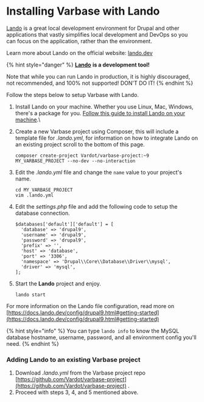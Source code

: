 # Installing Varbase with Lando

[Lando](https://lando.dev/) is a great local development environment for Drupal and other applications that vastly simplifies local development and DevOps so you can focus on the application, rather than the environment.

Learn more about Lando on the official website: [lando.dev](https://lando.dev/)

{% hint style="danger" %}
[**Lando**](https://lando.dev/) **is a development tool!**

Note that while you can run Lando in production, it is highly discouraged, not recommended, and 100% not supported! DON'T DO IT!
{% endhint %}

Follow the steps below to setup Varbase with Lando.

1. Install Lando on your machine. Whether you use Linux, Mac, Windows, there's a package for you. [Follow this guide to install Lando on your machine](https://docs.lando.dev/basics/installation.html#system-requirements).\

2.  Create a new Varbase project using Composer, this will include a template file for _.lando.yml_, for information on how to integrate Lando on an existing project scroll to the bottom of this page.

    ```
    composer create-project Vardot/varbase-project:~9 MY_VARBASE_PROJECT --no-dev --no-interaction
    ```
3.  Edit the _.lando.yml_ file and change the `name` value to your project's name.

    ```
    cd MY_VARBASE_PROJECT
    vim .lando.yml
    ```
4.  Edit the _settings.php_ file and add the following code to setup the database connection.

    ```
    $databases['default']['default'] = [
      'database' => 'drupal9',
      'username' => 'drupal9',
      'password' => 'drupal9',
      'prefix' => '',
      'host' => 'database',
      'port' => '3306',
      'namespace' => 'Drupal\\Core\\Database\\Driver\\mysql',
      'driver' => 'mysql',
    ];

    ```
5.  Start the **Lando** project and enjoy.

    ```
    lando start
    ```



For more information on the Lando file configuration, read more on [https://docs.lando.dev/config/drupal9.html#getting-started](https://docs.lando.dev/config/drupal9.html#getting-started)

{% hint style="info" %}
You can type `lando info` to know the MySQL database hostname, username,  password, and all environment config you'll need.
{% endhint %}



### Adding Lando to an existing Varbase project

1. Download _.lando.yml_ from the Varbase project repo [https://github.com/Vardot/varbase-project](https://github.com/Vardot/varbase-project) .
2. Proceed with steps 3, 4, and 5 mentioned above.
